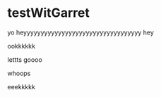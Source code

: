 # testWitGarret
yo
heyyyyyyyyyyyyyyyyyyyyyyyyyyyyyyyyyy
hey

ookkkkkk



lettts goooo


whoops


eeekkkkk
